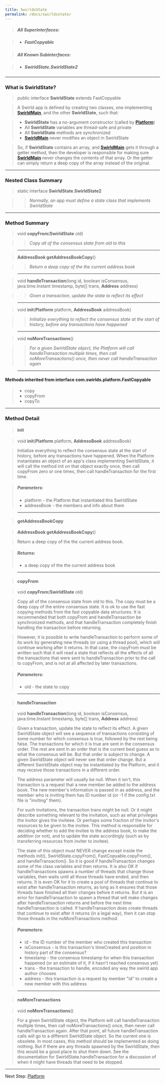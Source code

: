 ```yaml
---
title: SwirldsState
permalink: /docs/swirldsstate/
---
```


> ##### All Superinterfaces:

> * ##### FastCopyable

> ##### All Known Subinterfaces:

> * ##### SwirldState.SwirldState2

---

### What is SwirldState?

> public interface **SwirldState** extends FastCopyable

> A Swirld app is defined by creating two classes, one implementing **[SwirldMain](/docs/swirldsmain)**, and the other **SwirldState**, such that:

> * **SwirldState** has a no-argument constructor (called by **[Platform](/docs/platform)**)
> * All **SwirldState** variables are thread-safe and private
> * All **SwirldState** methods are synchronized
> * **[SwirldMain](/docs/swirldsmain)** never modifies an object in SwirldState

> So, if **SwirldState** contains an array, and **[SwirldMain](/docs/swirldsmain)** gets it through a getter method, then the developer is responsible for making sure **[SwirldMain](/docs/swirldsmain)** never changes the contents of that array. Or the getter can simply return a deep copy of the array instead of the original.

---

### Nested Class Summary

> static interface **SwirldState**.**SwirldState2**

> > _Normally, an app must define a state class that implements SwirldState_

---

### Method Summary

> void **copyFrom**(**SwirldState** old)

> > _Copy all of the consensus state from old to this_

> ---

> **AddressBook getAddressBookCopy**()

> > _Return a deep copy of the the current address book_

> ---

> void **handleTransaction**(long id, boolean isConsensus, java.time.Instant timestamp,
byte[] trans, **Address** address)

> > _Given a transaction, update the state to reflect its effect_

> ---

> void **init**(**Platform** platform, **AddressBook** addressBook)

> > _Initialize everything to reflect the consensus state at the start of history, before any transactions have happened_

> ---

> void **noMoreTransactions**()

> > _For a given SwirldState object, the Platform will call handleTransaction multiple times, then call noMoreTransactions() once, then never call handleTransaction again_

> ---

#### Methods inherited from interface com.swirlds.platform.FastCopyable

> * copy
> * copyFrom
> * copyTo

---

### Method Detail

> #### init

> void **init**(**Platform** platform, **AddressBook** addressBook)

> Initialize everything to reflect the consensus state at the start of history, before any transactions have happened. When the Platform instantiates an object of an app's class implementing SwirldState, it will call the method init on that object exactly once, then call copyFrom zero or one times, then call handleTransaction for the first time.

> ##### Parameters:
> * platform - the Platform that instantiated this SwirldState
> * addressBook - the members and info about them

> ---

> #### getAddressBookCopy

> **AddressBook getAddressBookCopy**()

> Return a deep copy of the the current address book.

> ##### Returns:
> * a deep copy of the the current address book

> ---

> #### copyFrom

> void **copyFrom**(**SwirldState** old)

> Copy all of the consensus state from old to this. The copy must be a deep copy of the entire consensus state. It is ok to use the fast copying methods from the fast copyable data structures. It is recommended that both copyFrom and handleTransaction be synchronized methods, and that handleTransaction completely finish handling the transaction before returning.

> However, it is possible to write handleTransaction to perform some of its work by generating new threads (or using a thread pool), which will continue working after it returns. In that case, the copyFrom must be written such that it will read a state that reflects all the effects of all the transactions that were sent to handleTransaction prior to the call to copyFrom, and is not at all affected by later transactions.

> ##### Parameters:
> * old - the state to copy

> ---

> #### handleTransaction

> void **handleTransaction**(long id, boolean isConsensus, java.time.Instant timestamp,
byte[] trans, **Address** address)

> Given a transaction, update the state to reflect its effect. A given SwirldState object will see a sequence of transactions consisting of some number for which consensus is true, followed by the rest being false. The transactions for which it is true are sent in the consensus order. The rest are sent in an order that is the current best guess as to what the consensus will be. But that order is subject to change. A given SwirldState object will never see that order change. But a different SwirldState object may be instantiated by the Platform, and it may receive those transactions in a different order.

> The address parameter will usually be null. When it isn't, this transaction is a request that a new member be added to the address book. The new member's information is passed in as address, and the member who is inviting them has ID number id (or -1 if the config.txt file is "inviting" them).

> For such invitations, the transaction trans might be null. Or it might describe something relevant to the invitation, such as what privileges the invitor gives the inviteee. Or perhaps some fraction of the invitor's resources to be given to the invitee. This method is responsible for deciding whether to add the invitee to the address book, to make the addition (or not), and to update the state accordingly (such as by transferring resources from inviter to invitee).

> The state of this object must NEVER change except inside the methods init(), SwirldState.copyFrom(), FastCopyable.copyFrom(), and handleTransaction(). So it is good if handleTransaction changes some of the class variables and then returns. It is also OK if handleTransactions spawns a number of threads that change those variables, then waits until all those threads have ended, and then returns. It is even OK for it to create a pool of threads that continue to exist after handleTransaction returns, as long as it ensures that those threads have finished all their changes before it returns. But it is an error for handleTransaction to spawn a thread that will make changes after handleTransaction returns and before the next time handleTransaction is called. If handleTransaction does create threads that continue to exist after it returns (in a legal way), then it can stop those threads in the noMoreTransactions method.

> ##### Parameters:
> * id - the ID number of the member who created this transaction
> * isConsensus - is this transaction's timeCreated and position in history part of the consensus?
> * timestamp - the consensus timestamp for when this transaction happened (or an estimate of it, if it hasn't reached consensus yet)
> * trans - the transaction to handle, encoded any way the swirld app author chooses
> * address - this transaction is a request by member "id" to create a new member with this address

> ---

> #### noMoreTransactions

> void **noMoreTransactions**()

> For a given SwirldState object, the Platform will call handleTransaction multiple times, then call noMoreTransactions() once, then never call handleTransaction again. After that point, all future handleTransaction calls will go to a different SwirldState object. So the current one is obsolete. In most cases, this method should be implemented as doing nothing. But if there are any threads spawned by the SwirldState, then this would be a good place to shut them down. See the documentation for SwirldState.handleTransaction for a discussion of when it might have threads that need to be stopped.

---

Next Step: [Platform](/docs/platform)
